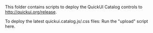 This folder contains scripts to deploy the QuickUI Catalog controls
to http://quickui.org/release.

To deploy the latest quickui.catalog.js/.css files: Run the "upload" script here.
